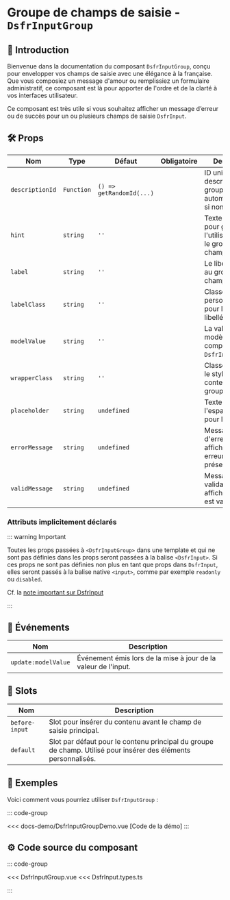 # Groupe de champs de saisie - `DsfrInputGroup`

## 🌟 Introduction

Bienvenue dans la documentation du composant `DsfrInputGroup`, conçu pour envelopper vos champs de saisie avec une élégance à la française. Que vous composiez un message d'amour ou remplissiez un formulaire administratif, ce composant est là pour apporter de l'ordre et de la clarté à vos interfaces utilisateur.

Ce composant est très utile si vous souhaitez afficher un message d’erreur ou de succès pour un ou plusieurs champs de saisie `DsfrInput`.

## 🛠️ Props

| Nom             | Type        | Défaut                  | Obligatoire   | Description                                                   |
|-----------------|-------------|-------------------------|---------------|---------------------------------------------------------------|
| `descriptionId` | `Function`  | `() => getRandomId(...)`|               | ID unique pour la description du groupe, généré automatiquement si non spécifié. |
| `hint`          | `string`    | `''`                    |               | Texte d'indice pour guider l'utilisateur dans le groupe de champs. |
| `label`         | `string`    | `''`                    |               | Le libellé associé au groupe de champs.                       |
| `labelClass`    | `string`    | `''`                    |               | Classe CSS personnalisée pour le style du libellé.            |
| `modelValue`    | `string`    | `''`                    |               | La valeur liée au modèle du composant `DsfrInput`.            |
| `wrapperClass`  | `string`    | `''`                    |               | Classe CSS pour le style du conteneur du groupe.              |
| `placeholder`   | `string`    | `undefined`             |               | Texte de l'espace réservé pour l'input.                       |
| `errorMessage`  | `string`    | `undefined`             |               | Message d'erreur à afficher si une erreur est présente.       |
| `validMessage`  | `string`    | `undefined`             |               | Message de validation à afficher si l'input est valide.       |

### Attributs implicitement déclarés

::: warning Important

Toutes les props passées à `<DsfrInputGroup>` dans une template et qui ne sont pas définies dans les props seront passées à la balise `<DsfrInput>`. Si ces props ne sont pas définies non plus en tant que props dans `DsfrInput`, elles seront passés à la balise native `<input>`, comme par exemple `readonly` ou `disabled`.

Cf. la [note important sur DsfrInput](./DsfrInput.md#attributs-implicitement-declares)

:::

## 📡 Événements

| Nom                 | Description                                                                  |
|---------------------|------------------------------------------------------------------------------|
| `update:modelValue` | Événement émis lors de la mise à jour de la valeur de l'input.               |

## 🧩 Slots

| Nom             | Description                                                                                       |
|-----------------|---------------------------------------------------------------------------------------------------|
| `before-input`  | Slot pour insérer du contenu avant le champ de saisie principal.                                  |
| `default`       | Slot par défaut pour le contenu principal du groupe de champ. Utilisé pour insérer des éléments personnalisés. |

## 📝 Exemples

Voici comment vous pourriez utiliser `DsfrInputGroup` :

::: code-group
<Story data-title="Démo" minH="800px">
  <DsfrInputGroupDemo />
</Story>

<<< docs-demo/DsfrInputGroupDemo.vue [Code de la démo]
:::

## ⚙️ Code source du composant

::: code-group

<<< DsfrInputGroup.vue
<<< DsfrInput.types.ts

:::

<script setup>
import DsfrInputGroupDemo from './docs-demo/DsfrInputGroupDemo.vue'
</script>
